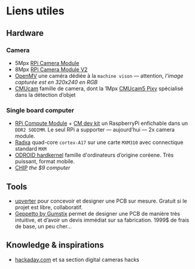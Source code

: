 # Liens utiles

## Hardware

### Camera

- 5Mpx [RPi Camera Module](https://www.raspberrypi.org/products/camera-module/)
- 8Mpx [RPi Camera Module V2](https://www.raspberrypi.org/products/camera-module-v2/)
- [OpenMV](https://openmv.io/) une caméra dédiée à la `machine vison` — attention, *l’image capturée est en 320x240 en RGB*
- [CMUcam](http://www.cmucam.org/) famille de camera, dont la 1Mpx [CMUcam5 Pixy](http://www.cmucam.org/projects/cmucam5/wiki) spécialisé dans la détection d’objet

### Single board computer

- [RPi Compute Module](https://www.raspberrypi.org/products/compute-module) + [CM dev kit](https://www.raspberrypi.org/products/compute-module-development-kit/) un RaspberryPi enfichable dans un `DDR2 SODIMM`. Le seul RPi a supporter — aujourd’hui — 2x camera module.
- [Radxa](http://wiki.radxa.com/Rock2/som) quad-core `cortex-A17` sur une carte `MXM310` avec connectique standard `MXM` 
- [ODROID hardkernel](http://www.hardkernel.com/main/main.php) famille d'ordinateurs d’origine coréene. Très puissant, format mobile. 
- [CHIP](https://getchip.com/) *the $9 computer*  


## Tools

- [upverter](https://upverter.com/) pour concevoir et designer une PCB sur mesure. Gratuit si le projet est libre, collaboratif. 
- [Geppetto by Gumstix](https://geppetto.gumstix.com) permet de designer une PCB de manière très intuitive, et d’avoir un devis immédiat sur sa fabrication. 1999$ de frais de base, un peu cher... 

## Knowledge & inspirations

- [hackaday.com](https://hackaday.com/category/digital-cameras-hacks/) et sa section digital cameras hacks